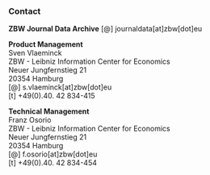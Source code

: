 ### Contact

**ZBW Journal Data Archive**
[@] journaldata[at]zbw[dot]eu   


**Product Management**  
Sven Vlaeminck  
ZBW -  Leibniz Information Center for Economics  
Neuer Jungfernstieg 21  
20354 Hamburg  
[@] s.vlaeminck[at]zbw[dot]eu   
[t] +49(0).40. 42 834-415  


**Technical Management**  
Franz Osorio  
ZBW - Leibniz Information Center for Economics  
Neuer Jungfernstieg 21  
20354 Hamburg  
[@] f.osorio[at]zbw[dot]eu   
[t] +49(0).40. 42 834-454  

